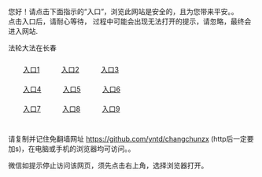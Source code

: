 您好！请点击下面指示的“入口”，浏览此网站是安全的，且为您带来平安。。 <br/>
点击入口后，请耐心等待， 过程中可能会出现无法打开的提示，请忽略，最终会进入网站. </br>

法轮大法在长春<br/>
<div style="padding:10px"><a style="margin:20px" target="_blank" href="https://d5j6b9m0gqo3i.cloudfront.net/2Qpsp?hrelypy" id="ccLink1" rel="nofollow">入口1</a> <a target="_blank" style="margin:20px" href="https://d18mrdd96bxtzi.cloudfront.net/2Qpsp?otxdkmff" id="ccLink2" rel="nofollow">入口2</a> <a style="margin:20px" target="_blank" href="https://d63fmz99btdzc.cloudfront.net/2Qpsp?qnswwujb" id="ccLink3" rel="nofollow">入口3</a></div>

<div style="padding:10px" ><a style="margin:20px" target="_blank" href="https://d5j6b9m0gqo3i.cloudfront.net/2Qpsp?hrelypy" id="ccLink4" rel="nofollow">入口4</a> <a style="margin:20px" href="https://d18mrdd96bxtzi.cloudfront.net/2Qpsp?otxdkmff" target="_blank" id="ccLink5" rel="nofollow">入口5</a> <a style="margin:20px" href="https://d63fmz99btdzc.cloudfront.net/2Qpsp?qnswwujb" target="_blank" id="ccLink6" rel="nofollow">入口6</a></div>

<div style="padding:10px"><a style="margin:20px" target="_blank" href="https://d5j6b9m0gqo3i.cloudfront.net/2Qpsp?hrelypy" id="ccLink7" rel="nofollow">入口7</a> <a style="margin:20px" href="https://d18mrdd96bxtzi.cloudfront.net/2Qpsp?otxdkmff" target="_blank" id="ccLink8" rel="nofollow">入口8</a> <a style="margin:20px" target="_blank" href="https://d63fmz99btdzc.cloudfront.net/2Qpsp?qnswwujb" id="ccLink9" rel="nofollow">入口9</a></div>

<br/>



请复制并记住免翻墙网址 https://github.com/yntd/changchunzx (http后一定要加s)，在电脑或手机的浏览器均可访问。。<br/>

微信如提示停止访问该网页，须先点击右上角，选择浏览器打开。
